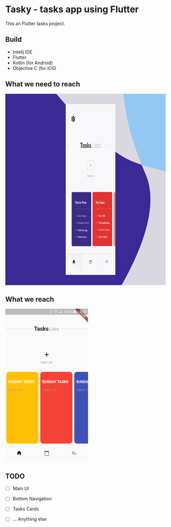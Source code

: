 # Tasky - tasks app using Flutter

This an Flutter tasks project.


## Build
- Intelij IDE
- Flutter
- Kotlin (for Android)
- Objective C (for iOS)

## What we need to reach

<img src="/screenshots/tasks.gif" width="800" height="600">

## What we reach


<img src="/screenshots/home.png" width="260" height="480">

## TODO
- [ ] Main UI
- [ ] Bottom Navigation
- [ ] Tasks Cards
- [ ] ... Anything else

